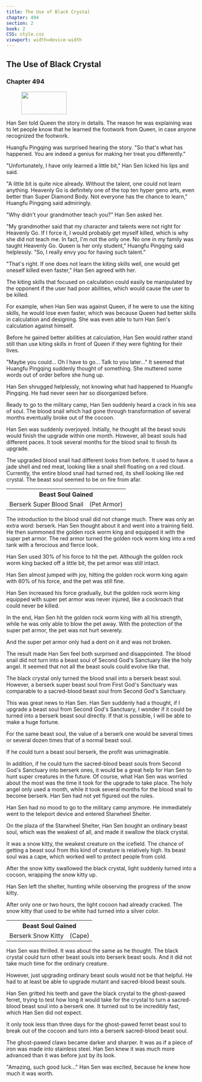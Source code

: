 ```yaml
---
title: The Use of Black Crystal
chapter: 494
section: 2
book: 2
CSS: style.css
viewport: width=device-width
---
```


## The Use of Black Crystal

### Chapter 494

<figure>
	<img src="../Images/gem.gif" alt="" id="gem" width="120" height="60" />
</figure>

Han Sen told Queen the story in details. The reason he was explaining was to let people know that he learned the footwork from Queen, in case anyone recognized the footwork.

Huangfu Pingqing was surprised hearing the story. "So that's what has happened. You are indeed a genius for making her treat you differently."

"Unfortunately, I have only learned a little bit," Han Sen licked his lips and said.

"A little bit is quite nice already. Without the talent, one could not learn anything. Heavenly Go is definitely one of the top ten hyper geno arts, even better than Super Diamond Body. Not everyone has the chance to learn," Huangfu Pingqing said admiringly.

"Why didn't your grandmother teach you?" Han Sen asked her.

"My grandmother said that my character and talents were not right for Heavenly Go. If I force it, I would probably get myself killed, which is why she did not teach me. In fact, I'm not the only one. No one in my family was taught Heavenly Go. Queen is her only student," Huangfu Pingqing said helplessly. "So, I really envy you for having such talent."

"That's right. If one does not learn the kiting skills well, one would get oneself killed even faster," Han Sen agreed with her.

The kiting skills that focused on calculation could easily be manipulated by the opponent if the user had poor abilities, which would cause the user to be killed.

For example, when Han Sen was against Queen, if he were to use the kiting skills, he would lose even faster, which was because Queen had better skills in calculation and designing. She was even able to turn Han Sen's calculation against himself.

Before he gained better abilities at calculation, Han Sen would rather stand still than use kiting skills in front of Queen if they were fighting for their lives.

"Maybe you could… Oh I have to go… Talk to you later…" It seemed that Huangfu Pingqing suddenly thought of something. She muttered some words out of order before she hung up.

Han Sen shrugged helplessly, not knowing what had happened to Huangfu Pingqing. He had never seen her so disorganized before.

Ready to go to the military camp, Han Sen suddenly heard a crack in his sea of soul. The blood snail which had gone through transformation of several months eventually broke out of the cocoon.

Han Sen was suddenly overjoyed. Initially, he thought all the beast souls would finish the upgrade within one month. However, all beast souls had different paces. It took several months for the blood snail to finish its upgrade.

The upgraded blood snail had different looks from before. It used to have a jade shell and red meat, looking like a snail shell floating on a red cloud. Currently, the entire blood snail had turned red, its shell looking like red crystal. The beast soul seemed to be on fire from afar.

<div class="tables">
	<table class="beast">
		<tr>
			<th colspan="2">Beast Soul Gained</th>
		</tr><tr>
			<td>Berserk Super Blood Snail</td>
			<td>(Pet Armor)</td>
		</tr>
	</table>
	<!-- Type of beast soul of berserk super blood snail: pet armor. -->
</div>

The introduction to the blood snail did not change much. There was only an extra word: berserk. Han Sen thought about it and went into a training field. He then summoned the golden rock worm king and equipped it with the super pet armor. The red armor turned the golden rock worm king into a red tank with a ferocious and fierce look.

Han Sen used 30% of his force to hit the pet. Although the golden rock worm king backed off a little bit, the pet armor was still intact.

Han Sen almost jumped with joy, hitting the golden rock worm king again with 60% of his force, and the pet was still fine.

Han Sen increased his force gradually, but the golden rock worm king equipped with super pet armor was never injured, like a cockroach that could never be killed.

In the end, Han Sen hit the golden rock worm king with all his strength, while he was only able to blow the pet away. With the protection of the super pet armor, the pet was not hurt severely.

And the super pet armor only had a dent on it and was not broken.

The result made Han Sen feel both surprised and disappointed. The blood snail did not turn into a beast soul of Second God's Sanctuary like the holy angel. It seemed that not all the beast souls could evolve like that.

The black crystal only turned the blood snail into a berserk beast soul. However, a berserk super beast soul from First God's Sanctuary was comparable to a sacred-blood beast soul from Second God's Sanctuary.

This was great news to Han Sen. Han Sen suddenly had a thought, if I upgrade a beast soul from Second God's Sanctuary, I wonder if it could be turned into a berserk beast soul directly. If that is possible, I will be able to make a huge fortune.

For the same beast soul, the value of a berserk one would be several times or several dozen times that of a normal beast soul.

If he could turn a beast soul berserk, the profit was unimaginable.

In addition, if he could turn the sacred-blood beast souls from Second God's Sanctuary into berserk ones, it would be a great help for Han Sen to hunt super creatures in the future. Of course, what Han Sen was worried about the most was the time it took for the upgrade to take place. The holy angel only used a month, while it took several months for the blood snail to become berserk. Han Sen had not yet figured out the rules.

Han Sen had no mood to go to the military camp anymore. He immediately went to the teleport device and entered Starwheel Shelter.

On the plaza of the Starwheel Shelter, Han Sen bought an ordinary beast soul, which was the weakest of all, and made it swallow the black crystal.

It was a snow kitty, the weakest creature on the icefield. The chance of getting a beast soul from this kind of creature is relatively high. Its beast soul was a cape, which worked well to protect people from cold.

After the snow kitty swallowed the black crystal, light suddenly turned into a cocoon, wrapping the snow kitty up.

Han Sen left the shelter, hunting while observing the progress of the snow kitty.

After only one or two hours, the light cocoon had already cracked. The snow kitty that used to be white had turned into a silver color.

<div class="tables">
	<table class="beast">
		<tr>
			<th colspan="2">Beast Soul Gained</th>
		</tr><tr>
			<td>Berserk Snow Kitty</td>
			<td>(Cape)</td>
		</tr>
	</table>
	<!-- Type of beast soul of berserk snow kitty: cape. -->
</div>

Han Sen was thrilled. It was about the same as he thought. The black crystal could turn other beast souls into berserk beast souls. And it did not take much time for the ordinary creature.

However, just upgrading ordinary beast souls would not be that helpful. He had to at least be able to upgrade mutant and sacred-blood beast souls.

Han Sen gritted his teeth and gave the black crystal to the ghost-pawed ferret, trying to test how long it would take for the crystal to turn a sacred-blood beast soul into a berserk one. It turned out to be incredibly fast, which Han Sen did not expect.

It only took less than three days for the ghost-pawed ferret beast soul to break out of the cocoon and turn into a berserk sacred-blood beast soul.

The ghost-pawed claws became darker and sharper. It was as if a piece of iron was made into stainless steel. Han Sen knew it was much more advanced than it was before just by its look.

"Amazing, such good luck…" Han Sen was excited, because he knew how much it was worth.